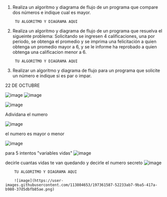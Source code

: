 1. Realiza un algoritmo y diagrama de flujo de un programa que compare dos números e indique cual es mayor.
  
        TU ALGORITMO Y DIAGRAMA AQUI
        
2. Realiza un algoritmo y diagrama de flujo de un programa que resuelva el sigueinte problema: Solicitando se ingresen 4 calificaciones, una por periodo, se obtenga el promedio y se imprima una felicitación a quien obtenga un promedio mayor a 6, y se le informe ha reprobado a quien obtenga una calificacion menor a 6.

        TU ALGORITMO Y DIAGRAMA AQUI

3. Realizar un algoritmo y diagrama de flujo para un programa que solicite un número e indique si es par o impar.

22 DE OCTUBRE

![image](https://user-images.githubusercontent.com/113804653/197361595-e4c13c61-83fc-4b4f-ae68-8d060e6459e5.png)
![image](https://user-images.githubusercontent.com/113804653/197361750-d7c997e2-a542-489f-88dc-da7a1fe4da58.png)

![image](https://user-images.githubusercontent.com/113804653/197361881-a88c92c3-d7ba-4107-be45-26d3e2d9e90a.png)

Adividana el numero


![image](https://user-images.githubusercontent.com/113804653/197362071-ce0931a6-620a-43b7-9b1f-f6dcb779f252.png)

el numero es mayor o menor

![image](https://user-images.githubusercontent.com/113804653/197362582-96790525-04d9-4055-bf07-295055fc6665.png)

para 5 intentos "variables vidas"
![image](https://user-images.githubusercontent.com/113804653/197363252-488829d8-5a62-49dc-80d1-ffbd17ce7fa6.png)

decirle cuantas vidas te van quedando y decirle el numero secreto
![image](https://user-images.githubusercontent.com/113804653/197363410-7b1d571f-b621-4972-a951-dc8c9fe00598.png)


        TU ALGORITMO Y DIAGRAMA AQUI
        
        ![image](https://user-images.githubusercontent.com/113804653/197361587-52233ab7-9ba5-417a-b980-37d5dbfb85ae.png)

